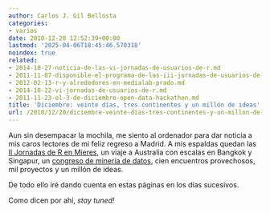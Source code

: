 ```yaml
---
author: Carlos J. Gil Bellosta
categories:
- varios
date: 2010-12-20 12:52:39+00:00
lastmod: '2025-04-06T18:45:46.570318'
noindex: true
related:
- 2014-10-27-noticia-de-las-vi-jornadas-de-usuarios-de-r.md
- 2011-11-07-disponible-el-programa-de-las-iii-jornadas-de-usuarios-de-r.md
- 2012-02-13-r-y-alrededores-en-medialab-prado.md
- 2014-10-22-vi-jornadas-de-usuarios-de-r.md
- 2011-11-23-el-3-de-diciembre-open-data-hackathon.md
title: 'Diciembre: veinte días, tres continentes y un millón de ideas'
url: /2010/12/20/diciembre-veinte-dias-tres-continentes-y-un-millon-de-ideas/
---
```


Aun sin desempacar la mochila, me siento al ordenador para dar noticia a mis caros lectores de mi feliz regreso a Madrid. A mis espaldas quedan las [II Jornadas de R en Mieres](https://datanalytics.com/2010/10/29/ii-jornadas-de-usuarios-de-r/), un viaje a Australia con escalas en Bangkok y Singapur, un [congreso de minería de datos](http://datamining.it.uts.edu.au/icdm10/), cien encuentros provechosos, mil proyectos y un millón de ideas.

De todo ello iré dando cuenta en estas páginas en los días sucesivos.

Como dicen por ahí, _stay tuned!_